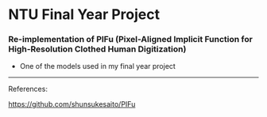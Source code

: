 # NTU Final Year Project
### Re-implementation of PIFu (Pixel-Aligned Implicit Function for High-Resolution Clothed Human Digitization)
- One of the models used in my final year project
---
References:

https://github.com/shunsukesaito/PIFu

